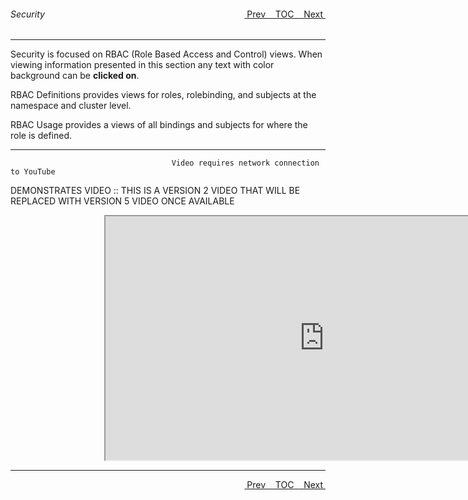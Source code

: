 <topicKey security/>
<topicBack id="topicNext" link="storage"/>
<topicNext id="topicBack" link="schematics"/>

<a style="float: right;" href="javascript:docNextTopic()">&nbsp;&nbsp;Next&nbsp;<i class="fas fa-lg fa-arrow-right"></i></a>
<a style="float: right;" href="javascript:docNextTopic('toc')">&nbsp;&nbsp;TOC&nbsp;&nbsp;</a>
<a style="float: right;" href="javascript:docPrevTopic()"><i class="fas fa-lg fa-arrow-left"></i>&nbsp;Prev&nbsp;&nbsp;</a>

###### Security
---

Security is focused on RBAC (Role Based Access and Control) views.  When viewing information presented in this section any text with color background can be __clicked on__.   

RBAC Definitions provides views for roles, rolebinding, and subjects at the namespace and cluster level.

RBAC Usage provides a views of all bindings and subjects for where the role is defined.


---
```
                                    Video requires network connection to YouTube   
```

DEMONSTRATES VIDEO :: THIS IS A VERSION 2 VIDEO THAT WILL BE REPLACED WITH VERSION 5 VIDEO ONCE AVAILABLE

<div style="margin-left: 150px;">
    <iframe width="700" height="390" src="http://www.youtube.com/embed/Ne0y2WcTr5A">
    </iframe>
</div>

---

<a style="float: right;" href="javascript:docNextTopic()">&nbsp;&nbsp;Next&nbsp;<i class="fas fa-lg fa-arrow-right"></i></a>
<a style="float: right;" href="javascript:docNextTopic('toc')">&nbsp;&nbsp;TOC&nbsp;&nbsp;</a>
<a style="float: right;" href="javascript:docPrevTopic()"><i class="fas fa-lg fa-arrow-left"></i>&nbsp;Prev&nbsp;&nbsp;</a>
